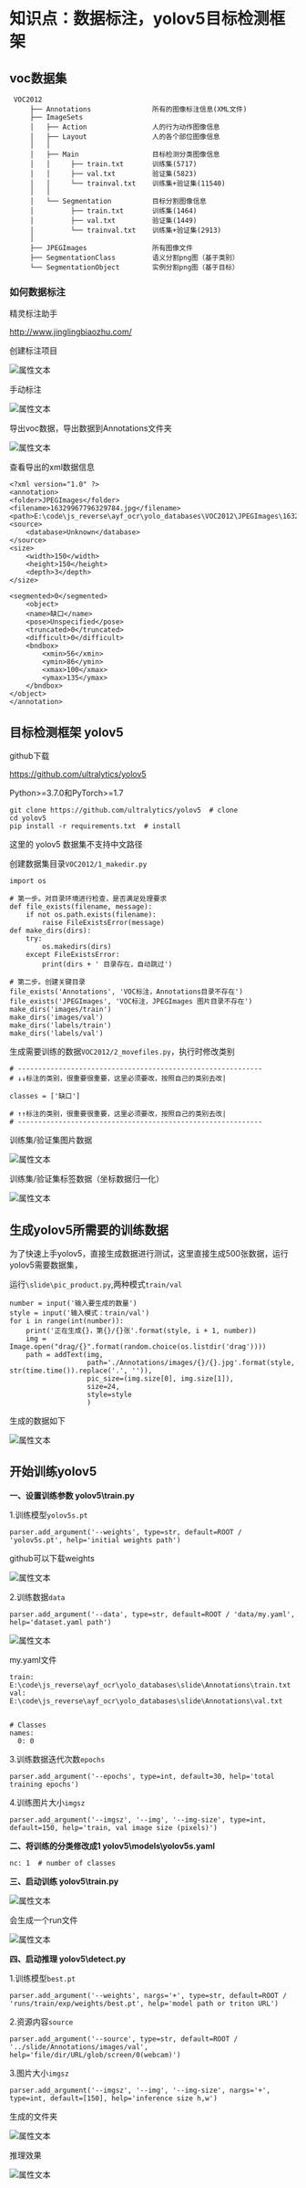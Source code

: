 # 知识点：数据标注，yolov5目标检测框架

## voc数据集

     VOC2012
         ├── Annotations               所有的图像标注信息(XML文件)
         ├── ImageSets    
         │   ├── Action                人的行为动作图像信息
         │   ├── Layout                人的各个部位图像信息
         │   │
         │   ├── Main                  目标检测分类图像信息
         │   │     ├── train.txt       训练集(5717)
         │   │     ├── val.txt         验证集(5823)
         │   │     └── trainval.txt    训练集+验证集(11540)
         │   │
         │   └── Segmentation          目标分割图像信息
         │         ├── train.txt       训练集(1464)
         │         ├── val.txt         验证集(1449)
         │         └── trainval.txt    训练集+验证集(2913)
         │ 
         ├── JPEGImages                所有图像文件
         ├── SegmentationClass         语义分割png图（基于类别）
         └── SegmentationObject        实例分割png图（基于目标）

### 如何数据标注

精灵标注助手

http://www.jinglingbiaozhu.com/

创建标注项目

![属性文本](./img/1.png)

手动标注

![属性文本](./img/2.png)

导出voc数据，导出数据到Annotations文件夹

![属性文本](./img/3.png)

查看导出的xml数据信息

    <?xml version="1.0" ?>
    <annotation>
    <folder>JPEGImages</folder>
    <filename>16329967796329784.jpg</filename>
    <path>E:\code\js_reverse\ayf_ocr\yolo_databases\VOC2012\JPEGImages\16329967796329784.jpg</path>
    <source>
        <database>Unknown</database>
    </source>
    <size>
        <width>150</width>
        <height>150</height>
        <depth>3</depth>
    </size>
    
    <segmented>0</segmented>
        <object>
        <name>缺口</name>
        <pose>Unspecified</pose>
        <truncated>0</truncated>
        <difficult>0</difficult>
        <bndbox>
            <xmin>56</xmin>
            <ymin>86</ymin>
            <xmax>100</xmax>
            <ymax>135</ymax>
        </bndbox>
    </object>
    </annotation>

## 目标检测框架 yolov5

github下载

https://github.com/ultralytics/yolov5

Python>=3.7.0和PyTorch>=1.7

    git clone https://github.com/ultralytics/yolov5  # clone
    cd yolov5
    pip install -r requirements.txt  # install

这里的 yolov5 数据集不支持中文路径

创建数据集目录`VOC2012/1_makedir.py`

    import os
    
    # 第一步。对目录环境进行检查，是否满足处理要求
    def file_exists(filename, message):
        if not os.path.exists(filename):
            raise FileExistsError(message)
    def make_dirs(dirs):
        try:
            os.makedirs(dirs)
        except FileExistsError:
            print(dirs + ' 目录存在，自动跳过')
    
    # 第二步。创建关键目录
    file_exists('Annotations', 'VOC标注，Annotations目录不存在')
    file_exists('JPEGImages', 'VOC标注，JPEGImages 图片目录不存在')
    make_dirs('images/train')
    make_dirs('images/val')
    make_dirs('labels/train')
    make_dirs('labels/val')

生成需要训练的数据`VOC2012/2_movefiles.py`，执行时修改类别

    # ------------------------------------------------------------
    # ↓↓标注的类别，很重要很重要，这里必须要改，按照自己的类别去改|
    
    classes = ['缺口']
    
    # ↑↑标注的类别，很重要很重要，这里必须要改，按照自己的类别去改|
    # ------------------------------------------------------------

训练集/验证集图片数据

![属性文本](./img/5.png)

训练集/验证集标签数据（坐标数据归一化）

![属性文本](./img/6.png)

## 生成yolov5所需要的训练数据

为了快速上手yolov5，直接生成数据进行测试，这里直接生成500张数据，运行yolov5需要数据集，

运行`\slide\pic_product.py`,两种模式`train/val`

    number = input('输入要生成的数量')
    style = input('输入模式：train/val')
    for i in range(int(number)):
        print('正在生成{}，第{}/{}张'.format(style, i + 1, number))
        img = Image.open("drag/{}".format(random.choice(os.listdir('drag'))))
        path = addText(img,
                       path='./Annotations/images/{}/{}.jpg'.format(style, str(time.time()).replace('.', '')),
                       pic_size=(img.size[0], img.size[1]),
                       size=24,
                       style=style
                       )

生成的数据如下

![属性文本](./img/7.png)

## 开始训练yolov5

**一、设置训练参数 yolov5\train.py**

1.训练模型`yolov5s.pt`

    parser.add_argument('--weights', type=str, default=ROOT / 'yolov5s.pt', help='initial weights path')

github可以下载weights

![属性文本](./img/4.png)

2.训练数据`data`

    parser.add_argument('--data', type=str, default=ROOT / 'data/my.yaml', help='dataset.yaml path')

![属性文本](./img/8.png)

my.yaml文件

    train: E:\code\js_reverse\ayf_ocr\yolo_databases\slide\Annotations\train.txt
    val: E:\code\js_reverse\ayf_ocr\yolo_databases\slide\Annotations\val.txt
    
    
    # Classes
    names:
      0: 0

3.训练数据迭代次数`epochs`

    parser.add_argument('--epochs', type=int, default=30, help='total training epochs')

4.训练图片大小`imgsz`

    parser.add_argument('--imgsz', '--img', '--img-size', type=int, default=150, help='train, val image size (pixels)')

**二、将训练的分类修改成1 yolov5\models\yolov5s.yaml**
    
    nc: 1  # number of classes

**三、启动训练 yolov5\train.py**

![属性文本](./img/9.png)

会生成一个run文件

![属性文本](./img/10.png)

**四、启动推理 yolov5\detect.py**

1.训练模型`best.pt`

    parser.add_argument('--weights', nargs='+', type=str, default=ROOT / 'runs/train/exp/weights/best.pt', help='model path or triton URL')

2.资源内容`source`

    parser.add_argument('--source', type=str, default=ROOT / '../slide/Annotations/images/val', help='file/dir/URL/glob/screen/0(webcam)')

3.图片大小`imgsz`

    parser.add_argument('--imgsz', '--img', '--img-size', nargs='+', type=int, default=[150], help='inference size h,w')

生成的文件夹

![属性文本](./img/11.png)

推理效果

![属性文本](./img/12.png)